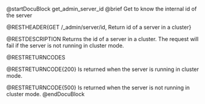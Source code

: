 
@startDocuBlock get_admin_server_id
@brief Get to know the internal id of the server

@RESTHEADER{GET /_admin/server/id, Return id of a server in a cluster}

@RESTDESCRIPTION
Returns the id of a server in a cluster. The request will fail if the
server is not running in cluster mode.

@RESTRETURNCODES

@RESTRETURNCODE{200}
Is returned when the server is running in cluster mode.

@RESTRETURNCODE{500}
Is returned when the server is not running in cluster mode.
@endDocuBlock
